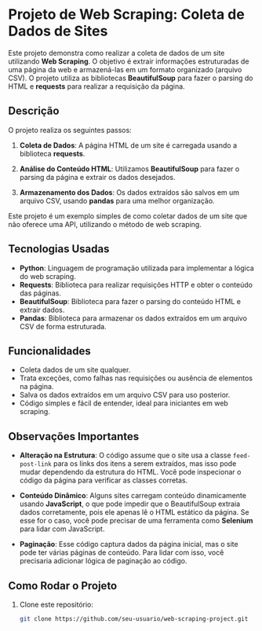 # Projeto de Web Scraping: Coleta de Dados de Sites

Este projeto demonstra como realizar a coleta de dados de um site utilizando **Web Scraping**. O objetivo é extrair informações estruturadas de uma página da web e armazená-las em um formato organizado (arquivo CSV). O projeto utiliza as bibliotecas **BeautifulSoup** para fazer o parsing do HTML e **requests** para realizar a requisição da página.

## Descrição

O projeto realiza os seguintes passos:

1. **Coleta de Dados**: A página HTML de um site é carregada usando a biblioteca **requests**.
   
2. **Análise do Conteúdo HTML**: Utilizamos **BeautifulSoup** para fazer o parsing da página e extrair os dados desejados.

3. **Armazenamento dos Dados**: Os dados extraídos são salvos em um arquivo CSV, usando **pandas** para uma melhor organização.

Este projeto é um exemplo simples de como coletar dados de um site que não oferece uma API, utilizando o método de web scraping.

## Tecnologias Usadas

- **Python**: Linguagem de programação utilizada para implementar a lógica do web scraping.
- **Requests**: Biblioteca para realizar requisições HTTP e obter o conteúdo das páginas.
- **BeautifulSoup**: Biblioteca para fazer o parsing do conteúdo HTML e extrair dados.
- **Pandas**: Biblioteca para armazenar os dados extraídos em um arquivo CSV de forma estruturada.

## Funcionalidades

- Coleta dados de um site qualquer.
- Trata exceções, como falhas nas requisições ou ausência de elementos na página.
- Salva os dados extraídos em um arquivo CSV para uso posterior.
- Código simples e fácil de entender, ideal para iniciantes em web scraping.

## Observações Importantes

- **Alteração na Estrutura**: O código assume que o site usa a classe `feed-post-link` para os links dos itens a serem extraídos, mas isso pode mudar dependendo da estrutura do HTML. Você pode inspecionar o código da página para verificar as classes corretas.
  
- **Conteúdo Dinâmico**: Alguns sites carregam conteúdo dinamicamente usando **JavaScript**, o que pode impedir que o BeautifulSoup extraia dados corretamente, pois ele apenas lê o HTML estático da página. Se esse for o caso, você pode precisar de uma ferramenta como **Selenium** para lidar com JavaScript.

- **Paginação**: Esse código captura dados da página inicial, mas o site pode ter várias páginas de conteúdo. Para lidar com isso, você precisaria adicionar lógica de paginação ao código.

## Como Rodar o Projeto

1. Clone este repositório:
   ```bash
   git clone https://github.com/seu-usuario/web-scraping-project.git
